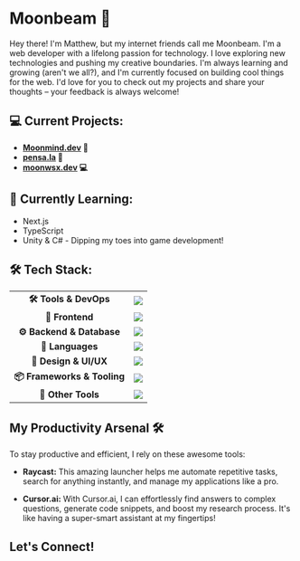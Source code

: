 # Moonbeam 🚀

Hey there! I'm Matthew, but my internet friends call me Moonbeam. I'm a web developer with a lifelong passion for technology. I love exploring new technologies and pushing my creative boundaries. I'm always learning and growing (aren't we all?), and I'm currently focused on building cool things for the web. I'd love for you to check out my projects and share your thoughts – your feedback is always welcome!

## 💻 Current Projects:

* **[Moonmind.dev](https://www.moonmind.dev) 🚀**
* **[pensa.la](https://www.pensa.la) 💌**
* **[moonwsx.dev](https://www.moonbeamws.dev) 💻**


## 🌱 Currently Learning:

* Next.js
* TypeScript
* Unity & C# - Dipping my toes into game development!

## 🛠️ Tech Stack:

<div align="center">
  <table>
    <tr>
      <td align="center"><strong>🛠 Tools & DevOps</strong></td>
      <td><img src="https://skillicons.dev/icons?i=git,vercel,npm" /></td>
    </tr>
    <tr>
      <td align="center"><strong>📱 Frontend</strong></td>
      <td><img src="https://skillicons.dev/icons?i=nextjs,react,tailwind,vite" /></td>
    </tr>
    <tr>
      <td align="center"><strong>⚙️ Backend & Database</strong></td>
      <td><img src="https://skillicons.dev/icons?i=supabase,firebase" /></td>
    </tr>
    <tr>
      <td align="center"><strong>💾 Languages</strong></td>
      <td><img src="https://skillicons.dev/icons?i=ts,js,cs" /></td>
    </tr>
    <tr>
      <td align="center"><strong>🎨 Design & UI/UX</strong></td>
      <td><img src="https://skillicons.dev/icons?i=figma" /></td>
    </tr>
    <tr>
      <td align="center"><strong>📦 Frameworks & Tooling</strong></td>
      <td><img src="https://skillicons.dev/icons?i=electron,unity" /></td>
    </tr>
    <tr>
      <td align="center"><strong>🔗 Other Tools</strong></td>
      <td><img src="https://skillicons.dev/icons?i=apple,discord" /></td>
    </tr>
  </table>
</div>


## My Productivity Arsenal 🛠️

To stay productive and efficient, I rely on these awesome tools:

* **Raycast:** This amazing launcher helps me automate repetitive tasks, search for anything instantly, and manage my applications like a pro.

* **Cursor.ai:** With Cursor.ai, I can effortlessly find answers to complex questions, generate code snippets, and boost my research process. It's like having a super-smart assistant at my fingertips!

## Let's Connect!
